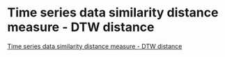 # Time series data similarity distance measure - DTW distance
[Time series data similarity distance measure - DTW distance](https://aiwithcloud.com/2022/09/15/time_series_data_similarity_distance_measure___dtw_distance/)